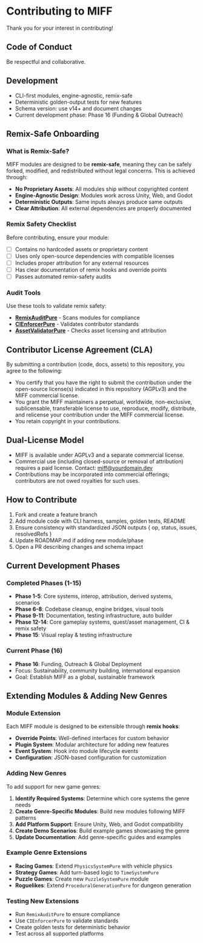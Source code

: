 # Contributing to MIFF

Thank you for your interest in contributing!

## Code of Conduct
Be respectful and collaborative.

## Development
- CLI-first modules, engine-agnostic, remix-safe
- Deterministic golden-output tests for new features
- Schema version: use v14+ and document changes
- Current development phase: Phase 16 (Funding & Global Outreach)

## Remix-Safe Onboarding

### What is Remix-Safe?
MIFF modules are designed to be **remix-safe**, meaning they can be safely forked, modified, and redistributed without legal concerns. This is achieved through:

- **No Proprietary Assets**: All modules ship without copyrighted content
- **Engine-Agnostic Design**: Modules work across Unity, Web, and Godot
- **Deterministic Outputs**: Same inputs always produce same outputs
- **Clear Attribution**: All external dependencies are properly documented

### Remix Safety Checklist
Before contributing, ensure your module:
- [ ] Contains no hardcoded assets or proprietary content
- [ ] Uses only open-source dependencies with compatible licenses
- [ ] Includes proper attribution for any external resources
- [ ] Has clear documentation of remix hooks and override points
- [ ] Passes automated remix-safety audits

### Audit Tools
Use these tools to validate remix safety:
- **[RemixAuditPure](systems/RemixAuditPure/README.md)** - Scans modules for compliance
- **[CIEnforcerPure](systems/CIEnforcerPure/README.md)** - Validates contributor standards
- **[AssetValidatorPure](systems/AssetValidatorPure/README.md)** - Checks asset licensing and attribution

## Contributor License Agreement (CLA)
By submitting a contribution (code, docs, assets) to this repository, you agree to the following:
- You certify that you have the right to submit the contribution under the open-source license(s) indicated in this repository (AGPLv3) and the MIFF commercial license.
- You grant the MIFF maintainers a perpetual, worldwide, non-exclusive, sublicensable, transferable license to use, reproduce, modify, distribute, and relicense your contribution under the MIFF commercial license.
- You retain copyright in your contributions.

## Dual-License Model
- MIFF is available under AGPLv3 and a separate commercial license.
- Commercial use (including closed-source or removal of attribution) requires a paid license. Contact: miff@yourdomain.dev
- Contributions may be incorporated into commercial offerings; contributors are not owed royalties for such uses.

## How to Contribute
1. Fork and create a feature branch
2. Add module code with CLI harness, samples, golden tests, README
3. Ensure consistency with standardized JSON outputs { op, status, issues, resolvedRefs }
4. Update ROADMAP.md if adding new module/phase
5. Open a PR describing changes and schema impact

## Current Development Phases

### Completed Phases (1-15)
- **Phase 1-5**: Core systems, interop, attribution, derived systems, scenarios
- **Phase 6-8**: Codebase cleanup, engine bridges, visual tools
- **Phase 9-11**: Documentation, testing infrastructure, auto builder
- **Phase 12-14**: Core gameplay systems, quest/asset management, CI & remix safety
- **Phase 15**: Visual replay & testing infrastructure

### Current Phase (16)
- **Phase 16**: Funding, Outreach & Global Deployment
- Focus: Sustainability, community building, international expansion
- Goal: Establish MIFF as a global, sustainable framework

## Extending Modules & Adding New Genres

### Module Extension
Each MIFF module is designed to be extensible through **remix hooks**:
- **Override Points**: Well-defined interfaces for custom behavior
- **Plugin System**: Modular architecture for adding new features
- **Event System**: Hook into module lifecycle events
- **Configuration**: JSON-based configuration for customization

### Adding New Genres
To add support for new game genres:

1. **Identify Required Systems**: Determine which core systems the genre needs
2. **Create Genre-Specific Modules**: Build new modules following MIFF patterns
3. **Add Platform Support**: Ensure Unity, Web, and Godot compatibility
4. **Create Demo Scenarios**: Build example games showcasing the genre
5. **Update Documentation**: Add genre-specific guides and examples

### Example Genre Extensions
- **Racing Games**: Extend `PhysicsSystemPure` with vehicle physics
- **Strategy Games**: Add turn-based logic to `TimeSystemPure`
- **Puzzle Games**: Create new `PuzzleSystemPure` module
- **Roguelikes**: Extend `ProceduralGenerationPure` for dungeon generation

### Testing New Extensions
- Run `RemixAuditPure` to ensure compliance
- Use `CIEnforcerPure` to validate standards
- Create golden tests for deterministic behavior
- Test across all supported platforms
